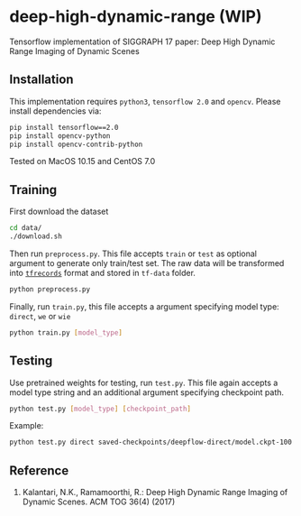 # deep-high-dynamic-range (WIP)
Tensorflow implementation of SIGGRAPH 17 paper: Deep High Dynamic Range Imaging of Dynamic Scenes


## Installation
This implementation requires `python3`, `tensorflow 2.0` and `opencv`. Please install dependencies via:
```bash
pip install tensorflow==2.0
pip install opencv-python
pip install opencv-contrib-python
```
Tested on MacOS 10.15 and CentOS 7.0

## Training
First download the dataset
```bash
cd data/
./download.sh
```
Then run `preprocess.py`. This file accepts `train` or `test` as optional argument to generate only train/test set. The raw data will be transformed into [`tfrecords`](https://www.tensorflow.org/tutorials/load_data/tfrecord) format and stored in `tf-data` folder.
```bash
python preprocess.py
```
Finally, run `train.py`, this file accepts a argument specifying model type: `direct`, `we` or `wie`
```bash
python train.py [model_type]
```

## Testing
Use pretrained weights for testing, run `test.py`. This file again accepts a model type string and an additional argument specifying checkpoint path.

```bash
python test.py [model_type] [checkpoint_path]
```

Example:
```bash
python test.py direct saved-checkpoints/deepflow-direct/model.ckpt-100
```


## Reference
1. Kalantari, N.K., Ramamoorthi, R.: Deep High Dynamic Range Imaging of Dynamic Scenes. ACM TOG 36(4) (2017)